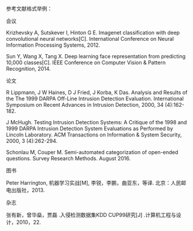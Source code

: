 参考文献格式举例：

会议

Krizhevsky A, Sutskever I, Hinton G E. Imagenet classification with deep convolutional neural networks[C]. International Conference on Neural Information Processing Systems, 2012.

Sun Y, Wang X, Tang X. Deep learning face representation from predicting 10,000 classes[C]. IEEE Conference on Computer Vision & Pattern Recognition, 2014.


论文

R Lippmann, J W Haines, D J Fried, J Korba, K Das. Analysis and Results of the The 1999 DARPA Off-Line Intrusion Detection Evaluation. International Symposium on Recent Advances in Intrusion Detection, 2000, 34 (4):162-182.

J McHugh. Testing Intrusion Detection Systems: A Critique of the 1998 and 1999 DARPA Intrusion Detection System Evaluations as Performed by Lincoln Laboratory. ACM Transactions on Information & System Security, 2000, 3 (4):262-294.

Schonlau M, Couper M. Semi-automated categorization of open-ended questions. Survey Research Methods. August 2016.

图书

Peter Harrington, 机器学习实战[M], 李锐，李鹏，曲亚东，等译. 北京：人民邮电出版社，2013.

杂志

张有新，曾华燊，贾磊 .入侵检测数据集KDD CUP99研究[J] .计算机工程与设计，2010，22.
